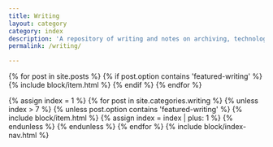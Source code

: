 ```yaml
---
title: Writing
layout: category
category: index
description: 'A repository of writing and notes on archiving, technology, and other topics, by Oliver Pattison.'
permalink: /writing/

---
```


{% for post in site.posts %}
{% if post.option contains 'featured-writing' %}
{% include block/item.html %}
{% endif %}
{% endfor %}

{% assign index = 1 %}
{% for post in site.categories.writing %}
{% unless index > 7 %}
{% unless post.option contains 'featured-writing' %}
{% include block/item.html %}
{% assign index = index | plus: 1 %}
{% endunless %}
{% endunless %}
{% endfor %}
{% include block/index-nav.html %}
